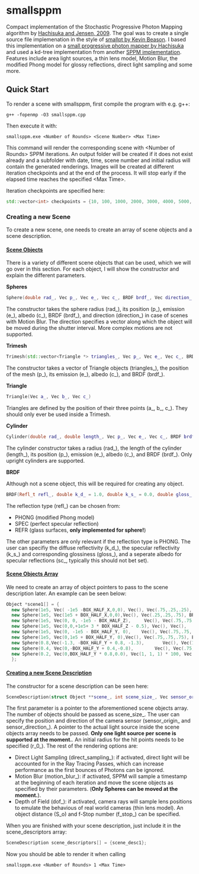 # smallsppm

Compact implementation of the Stochastic Progressive Photon Mapping algorithm by [Hachisuka and Jensen, 2009](https://doi.org/10.1145/1618452.1618487). The goal was to create a single source file implemenation in the style of [smallpt by Kevin Beason](https://www.kevinbeason.com/smallpt/). I based this implementation on a [small progressive photon mapper by Hachisuka](https://cs.uwaterloo.ca/~thachisu/smallppm_exp.cpp) and used a kd-tree implementation from another [SPPM implementation](https://github.com/shizhouxing/SPPM). Features include area light sources, a thin lens model, Motion Blur, the modified Phong model for glossy reflections, direct light sampling and some more.

## Quick Start
To render a scene with smallsppm, first compile the program with e.g. g++:

```terminal
g++ -fopenmp -O3 smallsppm.cpp
```

Then execute it with:

```terminal
smallsppm.exe <Number of Rounds> <Scene Number> <Max Time>
```

This command will render the corresponding scene with \<Number of Rounds\> SPPM iterations. An output folder will be created if it does not exist already and a subfolder with date, time, scene number and initial radius will contain the generated renderings. Images will be created at different iteration checkpoints and at the end of the process. It will stop early if the elapsed time reaches the specified \<Max Time\>.

Iteration checkpoints are specified here:

```C++
std::vector<int> checkpoints = {10, 100, 1000, 2000, 3000, 4000, 5000, 6000, 7000, 8000, 9000, 10000, 100000, 1000000, 10000000, 100000000, 1000000000};
```

### Creating a new Scene

To create a new scene, one needs to create an array of scene objects and a scene description.

#### <ins>Scene Objects</ins>

There is a variety of different scene objects that can be used, which we will go over in this section. For each object, I will show the constructor and explain the different parameters.

**Spheres**

```C++
Sphere(double rad_, Vec p_, Vec e_, Vec c_, BRDF brdf_, Vec direction_ = Vec())
```

The constructor takes the sphere radius (rad_), its position (p_), emission (e_), albedo (c_), BRDF (brdf_), and direction (direction_) in case of scenes with Motion Blur. The direction specifies a vector along which the object will be moved during the shutter interval. More complex motions are not supported.

**Trimesh**

```C++
Trimesh(std::vector<Triangle *> triangles_, Vec p_, Vec e_, Vec c_, BRDF brdf_)
```

The constructor takes a vector of Triangle objects (triangles_), the position of the mesh (p_), its emission (e_), albedo (c_), and BRDF (brdf_).

**Triangle**

```C++
Triangle(Vec a_, Vec b_, Vec c_)
```

Triangles are defined by the position of their three points (a_, b_, c_). They should only ever be used inside a Trimesh.

**Cylinder**

```C++
Cylinder(double rad_, double length_, Vec p_, Vec e_, Vec c_, BRDF brdf_)
```

The cylinder constructor takes a radius (rad_), the length of the cylinder (length_), its position (p_), emission (e_), albedo (c_), and BRDF (brdf_). Only upright cylinders are supported.

**BRDF**

Although not a scene object, this will be required for creating any object. 

```C++
BRDF(Refl_t refl_, double k_d_ = 1.0, double k_s_ = 0.0, double gloss_ = 1.0, Vec sc_ = Vec(1, 1, 1) * .999)
```

The reflection type (refl_) can be chosen from:

- PHONG (modified Phong model)
- SPEC (perfect specular reflection)
- REFR (glass surfaces, **only implemented for sphere!**)

The other parameters are only relevant if the reflection type is PHONG. The user can specifiy the diffuse reflectivity (k_d_), the specular reflectivity (k_s_) and corresponding glossiness (gloss_), and a seperate albedo for specular reflections (sc_, typically this should not bet set).

#### <ins>Scene Objects Array</ins>

We need to create an array of object pointers to pass to the scene description later. An example can be seen below:

```C++
Object *scene1[] = {
  new Sphere(1e5, Vec( -1e5 -BOX_HALF_X,0,0), Vec(), Vec(.75,.25,.25), BRDF(PHONG)),//Left
  new Sphere(1e5, Vec(1e5 + BOX_HALF_X,0,0),Vec(), Vec(.25,.25,.75), BRDF(PHONG)),//Right
  new Sphere(1e5, Vec(0, 0, -1e5 - BOX_HALF_Z),     Vec(), Vec(.75,.75,.75), BRDF(PHONG)),//Back
  new Sphere(1e5, Vec(0,0,+1e5+ 3 * BOX_HALF_Z - 0.5), Vec(), Vec(),            BRDF(PHONG)),//Front
  new Sphere(1e5, Vec(0, -1e5 - BOX_HALF_Y, 0),    Vec(), Vec(.75,.75,.75), BRDF(PHONG)),//Bottomm
  new Sphere(1e5, Vec(0,1e5 + BOX_HALF_Y, 0),Vec(), Vec(.75,.75,.75), BRDF(PHONG)),//Top
  new Sphere(0.8,Vec(-1.3, -BOX_HALF_Y + 0.8, -1.3),       Vec(), Vec(1,1,1)*.999, BRDF(SPEC)),//Mirror
  new Sphere(0.4, Vec(0,-BOX_HALF_Y + 0.4,-0.8),        Vec(), Vec(.75,.75,.75), BRDF(PHONG)),//Middle
  new Sphere(0.2, Vec(0,BOX_HALF_Y * 0.8,0.0), Vec(1, 1, 1) * 100, Vec(), BRDF(PHONG)) //LIGHT
  };
```

#### <ins>Creating a new Scene Description</ins>

 The constructor for a scene description can be seen here:

 ```C++
 SceneDescription(struct Object **scene_, int scene_size_, Vec sensor_origin_, Vec sensor_direction_, Object *light_, double r_0_, bool direct_sampling_ = false, bool motion_blur_ = false, bool dof_ = false, double S_o_ = 0.0, double f_stop_ = 1.0)
 ```

 The first parameter is a pointer to the aforementioned scene objects array. The number of objects should be passed as scene_size_. The user can specify the position and direction of the camera sensor (sensor_origin_ and sensor_direction_). A pointer to the actual light source inside the scene objects array needs to be passed. **Only one light source per scene is supported at the moment.**. An initial radius for the hit points needs to be specified (r_0_). The rest of the rendering options are:

 -  Direct Light Sampling (direct_sampling_): if activated, direct light will be accounted for in the Ray Tracing Passes, which can increase performance as the first bounces of Photons can be ignored.
 - Motion Blur (motion_blur_): if activated, SPPM will sample a timestamp at the beginning of each iteration and move the scene objects as specified by their parameters. (**Only Spheres can be moved at the moment.**).
 - Depth of Field (dof_): if activated, camera rays will sample lens positions to emulate the behavious of real world cameras (thin lens model). An object distance (S_o) and f-Stop number (f_stop_) can be specified.

 When you are finished with your scene description, just include it in the scene_descriptors array:

 ```C++
 SceneDescription scene_descriptors[] = {scene_desc1};
 ```

 Now you should be able to render it when calling

```terminal
smallsppm.exe <Number of Rounds> 1 <Max Time>
```

